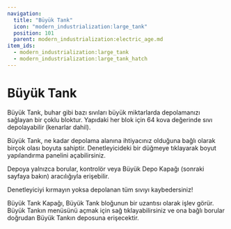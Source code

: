 ```yaml
---
navigation:
  title: "Büyük Tank"
  icon: "modern_industrialization:large_tank"
  position: 101
  parent: modern_industrialization:electric_age.md
item_ids:
  - modern_industrialization:large_tank
  - modern_industrialization:large_tank_hatch
---
```


# Büyük Tank

Büyük Tank, buhar gibi bazı sıvıları büyük miktarlarda depolamanızı sağlayan bir çoklu bloktur. Yapıdaki her blok için 64 kova değerinde sıvı depolayabilir (kenarlar dahil).

<Recipe id="modern_industrialization:electric_age/machine/large_tank_asbl" />

Büyük Tank, ne kadar depolama alanına ihtiyacınız olduğuna bağlı olarak birçok olası boyuta sahiptir. Denetleyicideki bir düğmeye tıklayarak boyut yapılandırma panelini açabilirsiniz.

Depoya yalnızca borular, kontrolör veya Büyük Depo Kapağı (sonraki sayfaya bakın) aracılığıyla erişebilir.

Denetleyiciyi kırmayın yoksa depolanan tüm sıvıyı kaybedersiniz!

Büyük Tank Kapağı, Büyük Tank bloğunun bir uzantısı olarak işlev görür. Büyük Tankın menüsünü açmak için sağ tıklayabilirsiniz ve ona bağlı borular doğrudan Büyük Tankın deposuna erişecektir.

<Recipe id="modern_industrialization:electric_age/machine/large_tank_hatch_asbl" />

